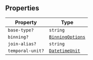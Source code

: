 ## Properties

| Property | Type |
| ------ | ------ |
| <a id="base-type"></a> `base-type?` | `string` |
| <a id="binning"></a> `binning?` | [`BinningOptions`](../type-aliases/BinningOptions.md) |
| <a id="join-alias"></a> `join-alias?` | `string` |
| <a id="temporal-unit"></a> `temporal-unit?` | [`DatetimeUnit`](../type-aliases/DatetimeUnit.md) |
